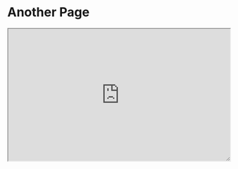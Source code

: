 # Another Page


<iframe src="https://abhigupta.io/isogeometric-analysis/lessons/11_interact_js/index.html" width="150" height="300" style="overflow: auto; resize: both; aspect-ratio: 16 / 9; width: 100%; "></iframe>




